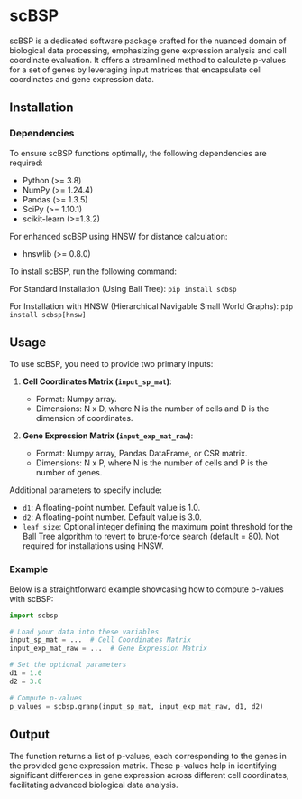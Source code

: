 # scBSP

scBSP is a dedicated software package crafted for the nuanced domain of biological data processing, emphasizing gene expression analysis and cell coordinate evaluation. It offers a streamlined method to calculate p-values for a set of genes by leveraging input matrices that encapsulate cell coordinates and gene expression data.

## Installation

### Dependencies
To ensure scBSP functions optimally, the following dependencies are required:
- Python (>= 3.8)
- NumPy (>= 1.24.4)
- Pandas (>= 1.3.5)
- SciPy (>= 1.10.1)
- scikit-learn (>=1.3.2)

For enhanced scBSP using HNSW for distance calculation:
- hnswlib (>= 0.8.0)

To install scBSP, run the following command:

For Standard Installation (Using Ball Tree):
`pip install scbsp`

For Installation with HNSW (Hierarchical Navigable Small World Graphs):
`pip install scbsp[hnsw]`

## Usage

To use scBSP, you need to provide two primary inputs:

1. **Cell Coordinates Matrix (`input_sp_mat`)**: 
   - Format: Numpy array.
   - Dimensions: N x D, where N is the number of cells and D is the dimension of coordinates.

2. **Gene Expression Matrix (`input_exp_mat_raw`)**:
   - Format: Numpy array, Pandas DataFrame, or CSR matrix.
   - Dimensions: N x P, where N is the number of cells and P is the number of genes.

Additional parameters to specify include:

- `d1`: A floating-point number. Default value is 1.0.
- `d2`: A floating-point number. Default value is 3.0.
- `leaf_size`: Optional integer defining the maximum point threshold for the Ball Tree algorithm to revert to brute-force search (default = 80). Not required for installations using HNSW.


### Example

Below is a straightforward example showcasing how to compute p-values with scBSP:

```python
import scbsp

# Load your data into these variables
input_sp_mat = ...  # Cell Coordinates Matrix
input_exp_mat_raw = ...  # Gene Expression Matrix

# Set the optional parameters
d1 = 1.0
d2 = 3.0

# Compute p-values
p_values = scbsp.granp(input_sp_mat, input_exp_mat_raw, d1, d2)
```

## Output

The function returns a list of p-values, each corresponding to the genes in the provided gene expression matrix. These p-values help in identifying significant differences in gene expression across different cell coordinates, facilitating advanced biological data analysis.
